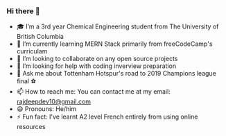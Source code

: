 ### Hi there 👋


- 🎓 I’m a 3rd year Chemical Engineering student from The University of British Columbia
- 🌱 I’m currently learning MERN Stack primarily from freeCodeCamp's curriculam
- 👯 I’m looking to collaborate on any open source projects
- 🤔 I’m looking for help with coding inverview preparation
- 💬 Ask me about Tottenham Hotspur's road to 2019 Champions league final :soccer:
- 📫 How to reach me: You can contact me at my email: rajdeepdev10@gmail.com
- 😄 Pronouns: He/him
- ⚡ Fun fact: I've learnt A2 level French entirely from using online resources
